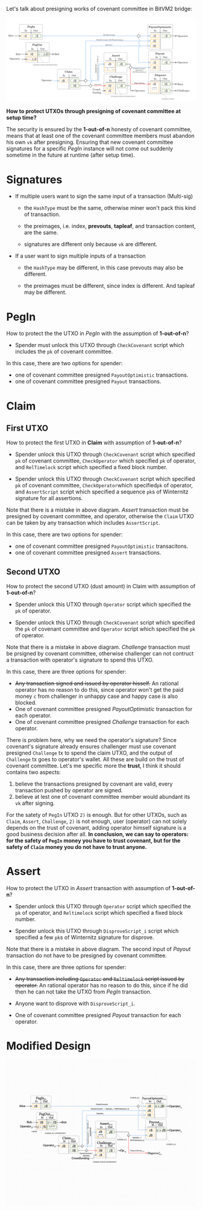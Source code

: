 Let's talk about presigning works of covenant committee in BitVM2 bridge:

![Fig-6](./fig-6.png)

**How to protect UTXOs through presigning of covenant committee at setup time?**



The security is ensured by the **1-out-of-n** honesty of covenant committee, means that at least one of the covenant committee members must abandon his own `vk` after presigning. Ensuring that new covenant committee signatures for a specific *PegIn* instance will not come out suddenly sometime in the future at runtime (after setup time).



# Signatures

- If multiple users want to sign the same input of a transaction (Multi-sig)
  
  - the `HashType` must be the same, otherwise miner won't pack this kind of transaction.
  
  - the preimages, i.e. index, **prevouts**, **tapleaf**, and transaction content, are the same.
  
  - signatures are different only because `vk` are different.

- If a user want to sign multiple inputs of a transaction
  
  - the `HashType` may be different, in this case prevouts may also be different.
  
  - the preimages must be different, since index is different. And tapleaf may be different.

 

# PegIn

How to protect the the UTXO in *PegIn* with the assumption of **1-out-of-n**?

- Spender must unlock this UTXO through `CheckCovenant` script which includes the `pk` of covenant committee.



In this case, there are two options for spender:

- one of covenant committee presigned `PayoutOptimistic` transactions.
- one of covenant committee presigned `Payout` transactions.

 

# Claim

## First UTXO

How to protect the first UTXO in **Claim** with assumption of **1-out-of-n**?

- Spender unlock this UTXO through `CheckCovenant` script which specified `pk` of covenant committee, `CheckOperator` which specified `pk` of operator, and  `RelTimelock` script which specified a fixed block number.

- Spender unlock this UTXO through `CheckCovenant` script which specified `pk` of covenant committee, `CheckOperator`which specified`pk` of operator, and `AssertScript` script which specified a sequence `pk`s of Winternitz signature for all assertions.



Note that there is a mistake in above diagram. *Assert* transaction must be presigned by covenant committee, and operator, otherwise the `Claim` UTXO can be taken by any transaction which includes `AssertScript`.



In this case, there are two options for spender:

- one of covenant committee presigned `PayoutOptimistic` transacitons.
- one of covenant committee presigned `Assert` transactions.

 

## Second UTXO

How to protect the second UTXO (dust amount) in Claim with assumption of **1-out-of-n**?

- Spender unlock this UTXO through `Operator` script which specified the `pk` of operator.

- Spender unlock this UTXO through `CheckCovenant` script which specified the `pk` of covenant committee and `Operator` script which specified the `pk` of operator. 



Note that there is a mistake in above diagram. *Challenge* transaction must be prsigned by covenant committee, otherwise challenger can not contruct a transaction with operator's signature to spend this UTXO. 



In this case, there are three options for spender:

- ~~Any transaction signed and issued by operator hisself.~~ An rational operator has no reason to do this, since operator won't get the paid money `c` from challenger in unhappy case and happy case is also blocked.
- One of covenant committee presigned *PayoutOptimistic* transaction for each operator.
- One of covenant committee presigned *Challenge* transaction for each operator.



There is problem here, why we need the operator's signature? Since covenant's signature already ensures challenger must use covenant presigned `Challenge` tx to spend the claim UTXO, and the output of `Challenge` tx goes to operator's wallet. All these are build on the trust of covenant committee. Let's me specific more the **trust**, I think it should contains two aspects:

1. believe the transactions presigned by covenant are valid, every transaction pushed by operator are signed.
2. believe at lest one of covenant committee member would abundant its `vk` after signing.



For the satety of `PegIn` UTXO `2)` is enough. But for other UTXOs, such as `Claim`, `Assert`, `Challenge`, `2)` is not enough, user (operator) can not solely depends on the trust of covenant, adding operator himself signature is a good business decision after all. **In conclusion, we can say to operators: for the safety of `PegIn` money you have to trust covenant, but for the safety of `Claim` money you do not have to trust anyone.**



# Assert

How to protect the UTXO in *Assert* transaction with assumption of **1-out-of-n**?

- Spender unlock this UTXO through `Operator` script which specified the `pk` of operator, and `Reltimelock` script which specified a fixed block number.

- Spender unlock this UTXO through `DisproveScript_i` script which specified a few  `pk`s of Winternitz signature for disprove.



Note that there is a mistake in above diagram. The second input of *Payout* transaction do not have to be presigned by covenant committee. 



In this case, there are three options for spender:

- ~~Any transaction including `Operator` and `Reltimelock` script issued by operator.~~  An rational operator has no reason to do this, since if he did then he can not take the UTXO from *PegIn* transaction.

- Anyone want to disprove with `DisproveScript_i`.

- One of covenant committee presigned *Payout* transaction for each operator.



# Modified Design


![new-fig-6](./fig-6-new.png)